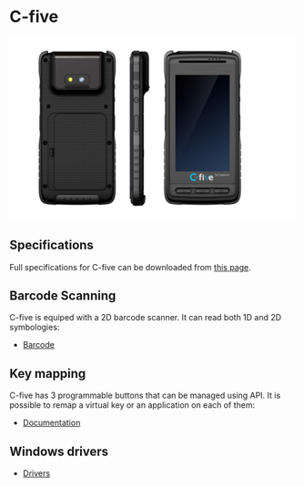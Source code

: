 C-five
======

![](/img/devices/cfive.jpg)

Specifications
--------------

Full specifications for C-five can be downloaded from [this page](https://www.coppernic.fr/en/documentations/).

Barcode Scanning
----------------

C-five is equiped with a 2D barcode scanner. It can read both 1D and 2D symbologies:

- [Barcode](/sdk/barcode/manager.md)

Key mapping
-----------

C-five has 3 programmable buttons that can be managed using API. It is possible to remap a virtual key or an application on each of them:

- [Documentation](/sdk/core/mapping.md)

Windows drivers
---------------

- [Drivers](/raw/C-five_drivers_for_windows.zip)
